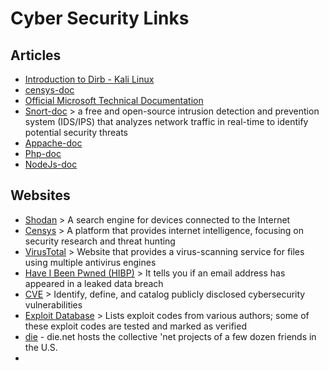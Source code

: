 # Cyber Security Links

## Articles

- [Introduction to Dirb - Kali Linux](https://www.geeksforgeeks.org/introduction-to-dirb-kali-linux)
- [censys-doc](https://docs.censys.com/docs/internet-scanning)
- [Official Microsoft Technical Documentation](https://learn.microsoft.com/en-us)
- [Snort-doc](https://www.snort.org/documents) > a free and open-source intrusion detection and prevention system (IDS/IPS) that analyzes network traffic in real-time to identify potential security threats
- [Appache-doc](https://httpd.apache.org/docs)
- [Php-doc](https://www.php.net/manual/en/index.php)
- [NodeJs-doc](https://nodejs.org/docs/latest/api)

## Websites

- [Shodan](https://www.shodan.io) > A search engine for devices connected to the Internet
- [Censys](https://search.censys.io) > A platform that provides internet intelligence, focusing on security research and threat hunting
- [VirusTotal](https://www.virustotal.com/gui/home/upload) > Website that provides a virus-scanning service for files using multiple antivirus engines
- [Have I Been Pwned (HIBP)](https://haveibeenpwned.com) > It tells you if an email address has appeared in a leaked data breach
- [CVE](https://www.cve.org) > Identify, define, and catalog publicly disclosed cybersecurity vulnerabilities
- [Exploit Database](https://www.exploit-db.com) > Lists exploit codes from various authors; some of these exploit codes are tested and marked as verified
- [die](https://www.die.net) - die.net hosts the collective 'net projects of a few dozen friends in the U.S.
-

